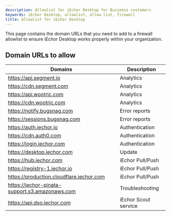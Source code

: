 ```yaml
---
description: Allowlist for iEchor Desktop for Business customers
keywords: iEchor Desktop, allowlist, allow list, firewall
title: Allowlist for iEchor Desktop
---
```


This page contains the domain URLs that you need to add to a firewall allowlist to ensure iEchor Desktop works properly within your organization.

## Domain URLs to allow

| Domains | Description |
|---------|-------------|
|https://api.segment.io| Analytics |
|https://cdn.segment.com| Analytics |
|https://api.wootric.com| Analytics |
|https://cdn.wootric.com| Analytics |
|https://notify.bugsnag.com| Error reports |
|https://sessions.bugsnag.com| Error reports |
|https://auth.iechor.io| Authentication |
|https://cdn.auth0.com| Authentication |
|https://login.iechor.com| Authentication |
|https://desktop.iechor.com| Update |
|https://hub.iechor.com| iEchor Pull/Push |
|https://registry-1.iechor.io| iEchor Pull/Push |
|https://production.cloudflare.iechor.com| iEchor Pull/Push |
|https://iechor-pinata-support.s3.amazonaws.com| Troubleshooting |
|https://api.dso.iechor.com| iEchor Scout service |